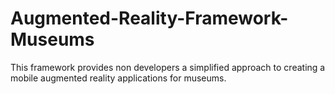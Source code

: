 # Augmented-Reality-Framework-Museums
This framework provides non developers a simplified approach to creating a mobile augmented reality applications for museums. 
